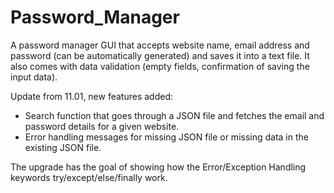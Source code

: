 # Password_Manager
A password manager GUI that accepts website name, email address and password (can be automatically generated) and saves it into a text file. It also comes with data validation (empty fields, confirmation of saving the input data). 

Update from 11.01, new features added:
- Search function that goes through a JSON file and fetches the email and password details for a given website. 
- Error handling messages for missing JSON file or missing data in the existing JSON file. 

The upgrade has the goal of showing how the Error/Exception Handling keywords try/except/else/finally work. 
